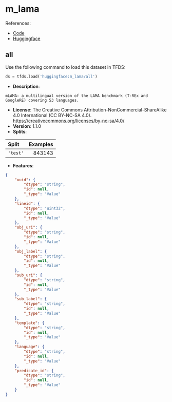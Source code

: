 # m_lama

References:

*   [Code](https://github.com/huggingface/datasets/blob/master/datasets/m_lama)
*   [Huggingface](https://huggingface.co/datasets/m_lama)


## all


Use the following command to load this dataset in TFDS:

```python
ds = tfds.load('huggingface:m_lama/all')
```

*   **Description**:

```
mLAMA: a multilingual version of the LAMA benchmark (T-REx and GoogleRE) covering 53 languages.
```

*   **License**: The Creative Commons Attribution-NonCommercial-ShareAlike 4.0 International (CC BY-NC-SA 4.0). https://creativecommons.org/licenses/by-nc-sa/4.0/
*   **Version**: 1.1.0
*   **Splits**:

Split  | Examples
:----- | -------:
`'test'` | 843143

*   **Features**:

```json
{
    "uuid": {
        "dtype": "string",
        "id": null,
        "_type": "Value"
    },
    "lineid": {
        "dtype": "uint32",
        "id": null,
        "_type": "Value"
    },
    "obj_uri": {
        "dtype": "string",
        "id": null,
        "_type": "Value"
    },
    "obj_label": {
        "dtype": "string",
        "id": null,
        "_type": "Value"
    },
    "sub_uri": {
        "dtype": "string",
        "id": null,
        "_type": "Value"
    },
    "sub_label": {
        "dtype": "string",
        "id": null,
        "_type": "Value"
    },
    "template": {
        "dtype": "string",
        "id": null,
        "_type": "Value"
    },
    "language": {
        "dtype": "string",
        "id": null,
        "_type": "Value"
    },
    "predicate_id": {
        "dtype": "string",
        "id": null,
        "_type": "Value"
    }
}
```


